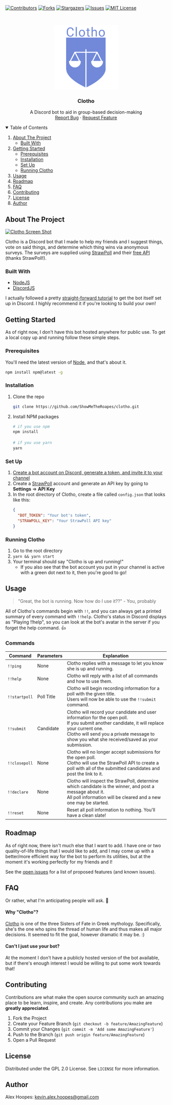 <!--
*** Thanks for checking out the Best-README-Template. If you have a suggestion
*** that would make this better, please fork the repo and create a pull request
*** or simply open an issue with the tag "enhancement".
*** Thanks again! Now go create something AMAZING! :D
***
***
***
*** To avoid retyping too much info. Do a search and replace for the following:
*** github_username, repo_name, twitter_handle, email, project_title, project_description
-->



<!-- PROJECT SHIELDS -->
<!--
*** I'm using markdown "reference style" links for readability.
*** Reference links are enclosed in brackets [ ] instead of parentheses ( ).
*** See the bottom of this document for the declaration of the reference variables
*** for contributors-url, forks-url, etc. This is an optional, concise syntax you may use.
*** https://www.markdownguide.org/basic-syntax/#reference-style-links
-->
[![Contributors][contributors-shield]][contributors-url]
[![Forks][forks-shield]][forks-url]
[![Stargazers][stars-shield]][stars-url]
[![Issues][issues-shield]][issues-url]
[![MIT License][license-shield]][license-url]



<!-- PROJECT LOGO -->
<br />
<p align="center">
  <a href="https://github.com/ShowMeTheRoapes/clotho">
    <img src="images/logo.png" alt="Logo" width="200" height="200">
  </a>

  <h3 align="center">Clotho</h3>

  <p align="center">
    A Discord bot to aid in group-based decision-making
    <br />
    <a href="https://github.com/ShowMeTheRoapes/clotho/issues/new/choose">Report Bug</a>
    ·
    <a href="https://github.com/ShowMeTheRoapes/clotho/issues/new/choose">Request Feature</a>
  </p>
</p>



<!-- TABLE OF CONTENTS -->
<details open="open">
  <summary>Table of Contents</summary>
  <ol>
    <li>
      <a href="#about-the-project">About The Project</a>
      <ul>
        <li><a href="#built-with">Built With</a></li>
      </ul>
    </li>
    <li>
      <a href="#getting-started">Getting Started</a>
      <ul>
        <li><a href="#prerequisites">Prerequisites</a></li>
        <li><a href="#installation">Installation</a></li>
        <li><a href="#set-up">Set Up</a></li>
        <li><a href="#running-clotho">Running Clotho</a></li>
      </ul>
    </li>
    <li><a href="#usage">Usage</a></li>
    <li><a href="#roadmap">Roadmap</a></li>
    <li><a href="#faq">FAQ</a></li>
    <li><a href="#contributing">Contributing</a></li>
    <li><a href="#license">License</a></li>
    <li><a href="#author">Author</a></li>
  </ol>
</details>



<!-- ABOUT THE PROJECT -->
## About The Project

[![Clotho Screen Shot][product-screenshot]](https://github.com/ShowMeTheRoapes/clotho)

Clotho is a Discord bot that I made to help my friends and I suggest things, vote on said things, and determine which thing wins via anonymous surveys.
The surveys are supplied using [StrawPoll](https://strawpoll.com/) and their [free API](https://strawpoll.com/api-docs) (thanks StrawPoll!).

### Built With

* [NodeJS](https://nodejs.org/en/)
* [DiscordJS](https://discord.js.org/#/)

I actually followed a pretty [straight-forward tutorial](https://www.digitalocean.com/community/tutorials/how-to-build-a-discord-bot-with-node-js#prerequisites) to get the bot itself set up in Discord. I highly recommend it if you're looking to build your own!



<!-- GETTING STARTED -->
## Getting Started

As of right now, I don't have this bot hosted anywhere for public use. To get a local copy up and running follow these simple steps.

### Prerequisites

You'll need the latest version of [Node](https://nodejs.org/en/), and that's about it.
```sh
npm install npm@latest -g
```

### Installation

1. Clone the repo
   ```sh
   git clone https://github.com/ShowMeTheRoapes/clotho.git
   ```
2. Install NPM packages
   ```sh
   # if you use npm
   npm install

   # if you use yarn
   yarn
   ```

### Set Up
1. [Create a bot account on Discord, generate a token, and invite it to your channel](https://discordpy.readthedocs.io/en/latest/discord.html)
1. Create a [StrawPoll](https://strawpoll.com/) account and generate an API key by going to **Settings** => **API Key**
1. In the root directory of Clotho, create a file called `config.json` that looks like this:
   ```json
   {
     "BOT_TOKEN": "Your bot's token",
     "STRAWPOLL_KEY": "Your StrawPoll API key"
   }
   ```

### Running Clotho
1. Go to the root directory
1. `yarn && yarn start`
1. Your terminal should say "Clotho is up and running!"
   * If you also see that the bot account you put in your channel is active with a green dot next to it, then you're good to go!



<!-- USAGE EXAMPLES -->
## Usage
> "Great, the bot is running. Now how do I use it??"
\- You, probably

All of Clotho's commands begin with `!!`, and you can always get a printed summary of every command with `!!help`. Clotho's status in Discord displays as "Playing !!help", so you can look at the bot's avatar in the server if you forget the help command. :+1:

### Commands
|   Command   | Parameters |                                                                                                                  Explanation                                                                                                                 |
|-----------|----------|--------------------------------------------------------------------------------------------------------------------------------------------------------------------------------------------------------------------------------------------|
| `!!ping`      | None       | Clotho replies with a message to let you know she is up and running.                                                                                                                                                                         |
| `!!help`      | None       | Clotho will reply with a list of all commands and how to use them.                                                                                                                                                                           |
| `!!startpoll` | Poll Title | Clotho will begin recording information for a poll with the given title.<br>Users will now be able to use the `!!submit` command.                                                                                                                |
| `!!submit`    | Candidate  | Clotho will record your candidate and user information for the open poll.<br>If you submit another candidate, it will replace your current one.<br>Clotho will send you a private message to show you what she received/saved as your submission. |
| `!!closepoll` | None       | Clotho will no longer accept submissions for the open poll.<br>Clotho will use the StrawPoll API to create a poll with all of the submitted candidates and post the link to it.                                                                 |
| `!!declare`   | None       | Clotho will inspect the StrawPoll, determine which candidate is the winner, and post a message about it.<br>All poll information will be cleared and a new one may be started.                                                                  |
| `!!reset`   | None       | Reset all poll information to nothing. You'll have a clean slate!                                                                  |

<!-- ROADMAP -->
## Roadmap
As of right now, there isn't much else that I want to add. I have one or two quality-of-life things that I would like to add, and I may come up with a better/more efficient way for the bot to perform its utilities, but at the moment it's working perfectly for my friends and I!

See the [open issues](https://github.com/ShowMeTheRoapes/clotho/issues) for a list of proposed features (and known issues).



<!-- FAQ -->
## FAQ
Or rather, what I'm anticipating people will ask. :shrug:

#### Why "Clotho"?
[Clotho](https://en.wikipedia.org/wiki/Clotho) is one of the three Sisters of Fate in Greek mythology. Specifically, she's the one who spins the thread of human life and thus makes all major decisions. It seemed to fit the goal, however dramatic it may be. :)

#### Can't I just use your bot?
At the moment I don't have a publicly hosted version of the bot available, but if there's enough interest I would be willing to put some work towards that!



<!-- CONTRIBUTING -->
## Contributing
Contributions are what make the open source community such an amazing place to be learn, inspire, and create. Any contributions you make are **greatly appreciated**.

1. Fork the Project
2. Create your Feature Branch (`git checkout -b feature/AmazingFeature`)
3. Commit your Changes (`git commit -m 'Add some AmazingFeature'`)
4. Push to the Branch (`git push origin feature/AmazingFeature`)
5. Open a Pull Request



<!-- LICENSE -->
## License
Distributed under the GPL 2.0 License. See `LICENSE` for more information.



<!-- CONTACT -->
## Author
Alex Hoopes: kevin.alex.hoopes@gmail.com



<!-- MARKDOWN LINKS & IMAGES -->
<!-- https://www.markdownguide.org/basic-syntax/#reference-style-links -->
[contributors-shield]: https://img.shields.io/github/contributors/ShowMeTheRoapes/clotho.svg?style=for-the-badge
[contributors-url]: https://github.com/ShowMeTheRoapes/clotho/graphs/contributors
[forks-shield]: https://img.shields.io/github/forks/ShowMeTheRoapes/clotho.svg?style=for-the-badge
[forks-url]: https://github.com/ShowMeTheRoapes/clotho/network/members
[stars-shield]: https://img.shields.io/github/stars/ShowMeTheRoapes/clotho.svg?style=for-the-badge
[stars-url]: https://github.com/ShowMeTheRoapes/clotho/stargazers
[issues-shield]: https://img.shields.io/github/issues/ShowMeTheRoapes/clotho.svg?style=for-the-badge
[issues-url]: https://github.com/ShowMeTheRoapes/clotho/issues
[license-shield]: https://img.shields.io/github/license/ShowMeTheRoapes/clotho.svg?style=for-the-badge
[license-url]: https://github.com/ShowMeTheRoapes/clotho/blob/master/LICENSE.txt
[product-screenshot]: images/clotho-demo.gif
